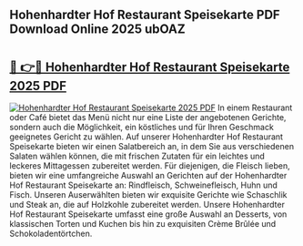 ## Hohenhardter Hof Restaurant Speisekarte PDF Download Online 2025 ubOAZ

# <h2><a href="http://gcd0pud.nevu.top/?p=Hohenhardter+Hof+Restaurant+Speisekarte">🔗 👉🔴 Hohenhardter Hof Restaurant Speisekarte 2025 PDF</a></h2>

[![Hohenhardter Hof Restaurant Speisekarte 2025 PDF](https://i.imgur.com/dBaPXMq.png)](http://gcd0pud.nevu.top/?p=Hohenhardter+Hof+Restaurant+Speisekarte)
In einem Restaurant oder Café bietet das Menü nicht nur eine Liste der angebotenen Gerichte, sondern auch die Möglichkeit, ein köstliches und für Ihren Geschmack geeignetes Gericht zu wählen. Auf unserer Hohenhardter Hof Restaurant Speisekarte bieten wir einen Salatbereich an, in dem Sie aus verschiedenen Salaten wählen können, die mit frischen Zutaten für ein leichtes und leckeres Mittagessen zubereitet werden. Für diejenigen, die Fleisch lieben, bieten wir eine umfangreiche Auswahl an Gerichten auf der Hohenhardter Hof Restaurant Speisekarte an: Rindfleisch, Schweinefleisch, Huhn und Fisch. Unseren Auserwählten bieten wir exquisite Gerichte wie Schaschlik und Steak an, die auf Holzkohle zubereitet werden. Unsere Hohenhardter Hof Restaurant Speisekarte umfasst eine große Auswahl an Desserts, von klassischen Torten und Kuchen bis hin zu exquisiten Crème Brûlée und Schokoladentörtchen.
